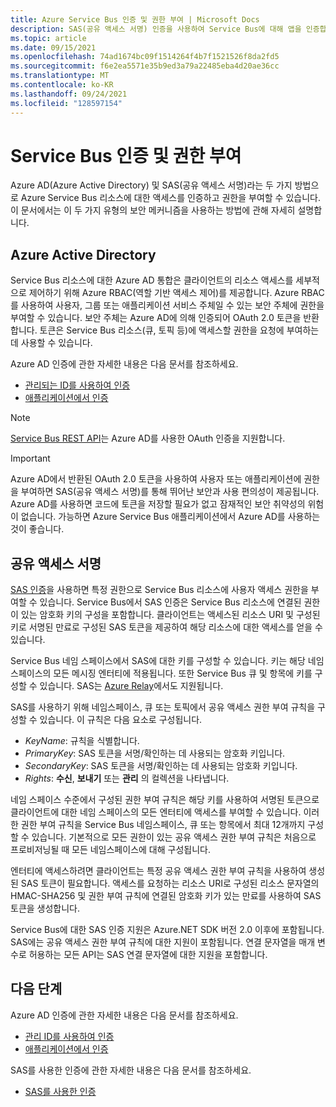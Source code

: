 ```yaml
---
title: Azure Service Bus 인증 및 권한 부여 | Microsoft Docs
description: SAS(공유 액세스 서명) 인증을 사용하여 Service Bus에 대해 앱을 인증합니다.
ms.topic: article
ms.date: 09/15/2021
ms.openlocfilehash: 74ad1674bc09f1514264f4b7f1521526f8da2fd5
ms.sourcegitcommit: f6e2ea5571e35b9ed3a79a22485eba4d20ae36cc
ms.translationtype: MT
ms.contentlocale: ko-KR
ms.lasthandoff: 09/24/2021
ms.locfileid: "128597154"
---
```

# <a name="service-bus-authentication-and-authorization"></a>Service Bus 인증 및 권한 부여
Azure AD(Azure Active Directory) 및 SAS(공유 액세스 서명)라는 두 가지 방법으로 Azure Service Bus 리소스에 대한 액세스를 인증하고 권한을 부여할 수 있습니다. 이 문서에서는 이 두 가지 유형의 보안 메커니즘을 사용하는 방법에 관해 자세히 설명합니다. 

## <a name="azure-active-directory"></a>Azure Active Directory
Service Bus 리소스에 대한 Azure AD 통합은 클라이언트의 리소스 액세스를 세부적으로 제어하기 위해 Azure RBAC(역할 기반 액세스 제어)를 제공합니다. Azure RBAC를 사용하여 사용자, 그룹 또는 애플리케이션 서비스 주체일 수 있는 보안 주체에 권한을 부여할 수 있습니다. 보안 주체는 Azure AD에 의해 인증되어 OAuth 2.0 토큰을 반환합니다. 토큰은 Service Bus 리소스(큐, 토픽 등)에 액세스할 권한을 요청에 부여하는 데 사용할 수 있습니다.

Azure AD 인증에 관한 자세한 내용은 다음 문서를 참조하세요.

- [관리되는 ID를 사용하여 인증](service-bus-managed-service-identity.md)
- [애플리케이션에서 인증](authenticate-application.md)

> [!NOTE]
> [Service Bus REST API](/rest/api/servicebus/)는 Azure AD를 사용한 OAuth 인증을 지원합니다.

> [!IMPORTANT]
> Azure AD에서 반환된 OAuth 2.0 토큰을 사용하여 사용자 또는 애플리케이션에 권한을 부여하면 SAS(공유 액세스 서명)를 통해 뛰어난 보안과 사용 편의성이 제공됩니다. Azure AD를 사용하면 코드에 토큰을 저장할 필요가 없고 잠재적인 보안 취약성의 위험이 없습니다. 가능하면 Azure Service Bus 애플리케이션에서 Azure AD를 사용하는 것이 좋습니다. 

## <a name="shared-access-signature"></a>공유 액세스 서명
[SAS 인증](service-bus-sas.md)을 사용하면 특정 권한으로 Service Bus 리소스에 사용자 액세스 권한을 부여할 수 있습니다. Service Bus에서 SAS 인증은 Service Bus 리소스에 연결된 권한이 있는 암호화 키의 구성을 포함합니다. 클라이언트는 액세스된 리소스 URI 및 구성된 키로 서명된 만료로 구성된 SAS 토큰을 제공하여 해당 리소스에 대한 액세스를 얻을 수 있습니다.

Service Bus 네임 스페이스에서 SAS에 대한 키를 구성할 수 있습니다. 키는 해당 네임스페이스의 모든 메시징 엔터티에 적용됩니다. 또한 Service Bus 큐 및 항목에 키를 구성할 수 있습니다. SAS는 [Azure Relay](../azure-relay/relay-authentication-and-authorization.md)에서도 지원됩니다.

SAS를 사용하기 위해 네임스페이스, 큐 또는 토픽에서 공유 액세스 권한 부여 규칙을 구성할 수 있습니다. 이 규칙은 다음 요소로 구성됩니다.

* *KeyName*: 규칙을 식별합니다.
* *PrimaryKey*: SAS 토큰을 서명/확인하는 데 사용되는 암호화 키입니다.
* *SecondaryKey*: SAS 토큰을 서명/확인하는 데 사용되는 암호화 키입니다.
* *Rights*: **수신**, **보내기** 또는 **관리** 의 컬렉션을 나타냅니다.

네임 스페이스 수준에서 구성된 권한 부여 규칙은 해당 키를 사용하여 서명된 토큰으로 클라이언트에 대한 네임 스페이스의 모든 엔터티에 액세스를 부여할 수 있습니다. 이러한 권한 부여 규칙을 Service Bus 네임스페이스, 큐 또는 항목에서 최대 12개까지 구성할 수 있습니다. 기본적으로 모든 권한이 있는 공유 액세스 권한 부여 규칙은 처음으로 프로비저닝될 때 모든 네임스페이스에 대해 구성됩니다.

엔터티에 액세스하려면 클라이언트는 특정 공유 액세스 권한 부여 규칙을 사용하여 생성된 SAS 토큰이 필요합니다. 액세스를 요청하는 리소스 URI로 구성된 리소스 문자열의 HMAC-SHA256 및 권한 부여 규칙에 연결된 암호화 키가 있는 만료를 사용하여 SAS 토큰을 생성합니다.

Service Bus에 대한 SAS 인증 지원은 Azure.NET SDK 버전 2.0 이후에 포함됩니다. SAS에는 공유 액세스 권한 부여 규칙에 대한 지원이 포함됩니다. 연결 문자열을 매개 변수로 허용하는 모든 API는 SAS 연결 문자열에 대한 지원을 포함합니다.


## <a name="next-steps"></a>다음 단계
Azure AD 인증에 관한 자세한 내용은 다음 문서를 참조하세요.

- [관리 ID를 사용하여 인증](service-bus-managed-service-identity.md)
- [애플리케이션에서 인증](authenticate-application.md)

SAS를 사용한 인증에 관한 자세한 내용은 다음 문서를 참조하세요.

- [SAS를 사용한 인증](service-bus-sas.md)
